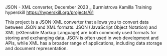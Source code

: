 JSON - XML converter, December 2023
_
Burmistrova Kamilla
Training hyperskill
https://hyperskill.org/projects/61

This project is a JSON-XML converter that allows you to convert data between JSON and XML formats. JSON (JavaScript
Object Notation) and XML (eXtensible Markup Language) are both commonly used formats for storing and exchanging data.
JSON is often used in web development and APIs, while XML has a broader range of applications, including data storage
and document representation.
